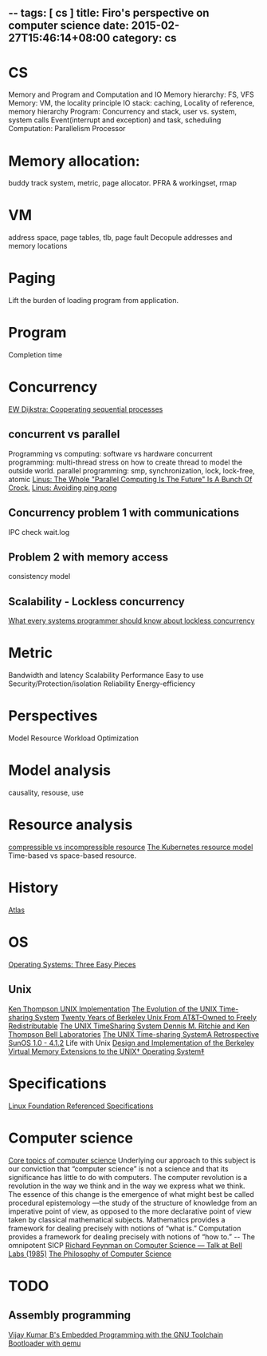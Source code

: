 --
tags: [ cs ] 
title: Firo's perspective on computer science
date: 2015-02-27T15:46:14+08:00 
category: cs
---

# CS
Memory and Program and Computation and IO
Memory hierarchy: FS, VFS
Memory: VM, the locality principle
IO stack: caching, Locality of reference, memory hierarchy
Program: Concurrency and stack, user vs. system, system calls
Event(interrupt and exception) and task, scheduling
Computation: Parallelism Processor

# Memory allocation: 
buddy track system, metric, page allocator. PFRA & workingset, rmap

# VM
address space, page tables, tlb, page fault
Decopule addresses and memory locations

# Paging
Lift the burden of loading program from application.

# Program
Completion time

# Concurrency
[EW Dijkstra: Cooperating sequential processes](https://www.cs.utexas.edu/users/EWD/transcriptions/EWD01xx/EWD123.html)
## concurrent vs parallel
Programming vs computing: software vs hardware
concurrent programming: multi-thread stress on how to create thread to model the outside world.
parallel programming: smp, synchronization, lock, lock-free, atomic
[Linus: The Whole "Parallel Computing Is The Future" Is A Bunch Of Crock.](http://highscalability.com/blog/2014/12/31/linus-the-whole-parallel-computing-is-the-future-is-a-bunch.html)
[Linus: Avoiding ping pong](https://www.realworldtech.com/forum/?threadid=146066&curpostid=146227)
## Concurrency problem 1 with communications
IPC check wait.log
## Problem 2 with memory access
consistency model
## Scalability - Lockless concurrency
[What every systems programmer should know about lockless concurrency](https://news.ycombinator.com/item?id=15607869)

# Metric
Bandwidth and latency
Scalability
Performance
Easy to use
Security/Protection/isolation
Reliability
Energy-efficiency

# Perspectives
Model
Resource
Workload
Optimization

# Model analysis
causality, resouse, use

# Resource analysis
[compressible vs incompressible resource](https://en.wikipedia.org/wiki/System_resource)
[The Kubernetes resource model](https://github.com/kubernetes/kubernetes/blob/release-1.1/docs/design/resources.md)
Time-based vs space-based resource.

# History
[Atlas](http://www.chilton-computing.org.uk/acl/technology/atlas/overview.htm)

# OS
[Operating Systems: Three Easy Pieces](http://pages.cs.wisc.edu/~remzi/OSTEP/)
## Unix
[Ken Thompson UNIX Implementation](https://users.soe.ucsc.edu/~sbrandt/221/Papers/History/thompson-bstj78.pdf)
[The Evolution of the UNIX Time-sharing System](https://www.cs.grinnell.edu/~curtsinger/teaching/2019S/CSC213/files/unix_evolution.pdf)
[Twenty Years of Berkeley Unix From AT&T-Owned to Freely Redistributable](https://www.oreilly.com/openbook/opensources/book/kirkmck.html)
[The UNIX TimeSharing System Dennis M. Ritchie and Ken Thompson Bell Laboratories](https://people.eecs.berkeley.edu/~brewer/cs262/unix.pdf)
[The UNIX Time-sharing SystemA Retrospective](https://www.bell-labs.com/usr/dmr/www/retro.pdf)
[SunOS 1.0 - 4.1.2](http://bitsavers.trailing-edge.com/pdf/sun/sunos/)
Life with Unix
[Design and Implementation of the Berkeley Virtual Memory Extensions to the UNIX† Operating System‡](http://citeseerx.ist.psu.edu/viewdoc/download?doi=10.1.1.107.9119&rep=rep1&type=pdf)

# Specifications
[Linux Foundation Referenced Specifications](http://refspecs.linuxbase.org/)

# Computer science
[Core topics of computer science](https://computersciencewiki.org/index.php/Welcome)
Underlying our approach to this subject is our conviction that “computer science” is not a science and that its significance has little to do with computers. The computer revolution is a revolution in the way we think and in the way we express what we think. The essence of this change is the emergence of what might best be called procedural epistemology —the study of the structure of knowledge from an imperative point of view, as opposed to the more declarative point of view taken by classical mathematical subjects. Mathematics provides a framework for dealing precisely with notions of “what is.” Computation provides a framework for dealing precisely with notions of “how to.”  -- The omnipotent SICP
[Richard Feynman on Computer Science — Talk at Bell Labs (1985)](https://www.youtube.com/watch?v=lL4wg6ZAFIM)
[The Philosophy of Computer Science](https://plato.stanford.edu/entries/computer-science/)

# TODO
## Assembly programming
[Vijay Kumar B's Embedded Programming with the GNU Toolchain](http://www.bravegnu.org/gnu-eprog/)
[Bootloader with qemu](https://stackoverflow.com/questions/38041478/int-10h-not-working-in-qemu)
